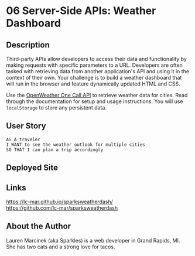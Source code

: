 # 06 Server-Side APIs: Weather Dashboard

## Description

Third-party APIs allow developers to access their data and functionality by making requests with specific parameters to a URL. Developers are often tasked with retrieving data from another application's API and using it in the context of their own. Your challenge is to build a weather dashboard that will run in the browser and feature dynamically updated HTML and CSS.

Use the [OpenWeather One Call API](https://openweathermap.org/api/one-call-api) to retrieve weather data for cities. Read through the documentation for setup and usage instructions. You will use `localStorage` to store any persistent data.

## User Story

```
AS A traveler
I WANT to see the weather outlook for multiple cities
SO THAT I can plan a trip accordingly
```

## Deployed Site



## Links
https://lc-mar.github.io/sparksweatherdash/ <br> 
https://github.com/lc-mar/sparksweatherdash

## About the Author
Lauren Marcinek (aka Sparkles) is a web developer in Grand Rapids, MI. She has two cats and a strong love for tacos.